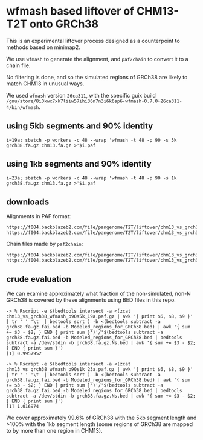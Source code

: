 # wfmash based liftover of CHM13-T2T onto GRCh38

This is an experimental liftover process designed as a counterpoint to methods based on minimap2.

We use `wfmash` to generate the alignment, and `paf2chain` to convert it to a chain file.

No filtering is done, and so the simulated regions of GRCh38 are likely to match CHM13 in unusual ways.

We used `wfmash` version `26ca311`, with the specific guix build `/gnu/store/8i0kwx7xk7liiw57ihi36n7n3i6k6sp6-wfmash-0.7.0+26ca311-4/bin/wfmash`.

## using 5kb segments and 90% identity

```
i=19a; sbatch -p workers -c 48 --wrap 'wfmash -t 48 -p 90 -s 5k grch38.fa.gz chm13.fa.gz >'$i.paf
```

## using 1kb segments and 90% identity

```
i=23a; sbatch -p workers -c 48 --wrap 'wfmash -t 48 -p 90 -s 1k grch38.fa.gz chm13.fa.gz >'$i.paf
```

## downloads

Alignments in PAF format:

```
https://f004.backblazeb2.com/file/pangenome/T2T/liftover/chm13_vs_grch38_wfmash_p90s5k_19a.paf.gz
https://f004.backblazeb2.com/file/pangenome/T2T/liftover/chm13_vs_grch38_wfmash_p90s1k_23a.paf.gz
```

Chain files made by `paf2chain`:

```
https://f004.backblazeb2.com/file/pangenome/T2T/liftover/chm13_vs_grch38_wfmash_p90s5k_19a.chain.gz
https://f004.backblazeb2.com/file/pangenome/T2T/liftover/chm13_vs_grch38_wfmash_p90s1k_23a.chain.gz
```

## crude evaluation

We can examine approximately what fraction of the non-simulated, non-N GRCh38 is covered by these alignments using BED files in this repo.

```
-> % Rscript -e $(bedtools intersect -a <(zcat chm13_vs_grch38_wfmash_p90s5k_19a.paf.gz | awk '{ print $6, $8, $9 }' | tr ' ' '\t' | bedtools sort ) -b <(bedtools subtract -a grch38.fa.gz.fai.bed -b Modeled_regions_for_GRCh38.bed) | awk '{ sum += $3 - $2; } END { print sum }')'/'$(bedtools subtract -a grch38.fa.gz.fai.bed -b Modeled_regions_for_GRCh38.bed | bedtools subtract -a /dev/stdin -b grch38.fa.gz.Ns.bed | awk '{ sum += $3 - $2; } END { print sum }')
[1] 0.9957952
```

```
-> % Rscript -e $(bedtools intersect -a <(zcat chm13_vs_grch38_wfmash_p90s1k_23a.paf.gz | awk '{ print $6, $8, $9 }' | tr ' ' '\t' | bedtools sort ) -b <(bedtools subtract -a grch38.fa.gz.fai.bed -b Modeled_regions_for_GRCh38.bed) | awk '{ sum += $3 - $2; } END { print sum }')'/'$(bedtools subtract -a grch38.fa.gz.fai.bed -b Modeled_regions_for_GRCh38.bed | bedtools subtract -a /dev/stdin -b grch38.fa.gz.Ns.bed | awk '{ sum += $3 - $2; } END { print sum }')
[1] 1.016974
```

We cover approximately 99.6% of GRCh38 with the 5kb segment length and >100% with the 1kb segment length (some regions of GRCh38 are mapped to by more than one region in CHM13).
